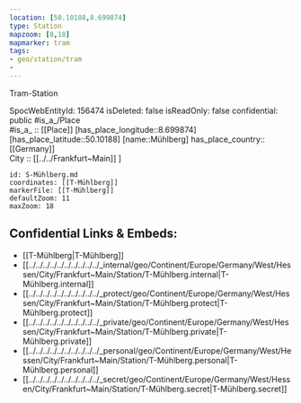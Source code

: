 ```yaml
---
location: [50.10188,8.699874] 
type: Station 
mapzoom: [8,18] 
mapmarker: tram 
tags:
- geo/station/tram
- 
---
```


Tram-Station 

SpocWebEntityId: 156474
isDeleted: false
isReadOnly: false
confidential: public
#is_a_/Place  
#is_a_ :: [[Place]] 
[has_place_longitude::8.699874] 
[has_place_latitude::50.10188] 
[name::Mühlberg] 
has_place_country:: [[Germany]]  
City :: [[../../Frankfurt~Main]] ] 


```leaflet
id: S-Mühlberg.md
coordinates: [[T-Mühlberg]] 
markerFile: [[T-Mühlberg]] 
defaultZoom: 11 
maxZoom: 18
```


## Confidential Links & Embeds: 
- [[T-Mühlberg|T-Mühlberg]] 
- [[../../../../../../../../../../_internal/geo/Continent/Europe/Germany/West/Hessen/City/Frankfurt~Main/Station/T-Mühlberg.internal|T-Mühlberg.internal]] 
- [[../../../../../../../../../../_protect/geo/Continent/Europe/Germany/West/Hessen/City/Frankfurt~Main/Station/T-Mühlberg.protect|T-Mühlberg.protect]] 
- [[../../../../../../../../../../_private/geo/Continent/Europe/Germany/West/Hessen/City/Frankfurt~Main/Station/T-Mühlberg.private|T-Mühlberg.private]] 
- [[../../../../../../../../../../_personal/geo/Continent/Europe/Germany/West/Hessen/City/Frankfurt~Main/Station/T-Mühlberg.personal|T-Mühlberg.personal]] 
- [[../../../../../../../../../../_secret/geo/Continent/Europe/Germany/West/Hessen/City/Frankfurt~Main/Station/T-Mühlberg.secret|T-Mühlberg.secret]] 
